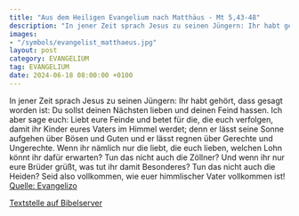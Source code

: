 ```yaml
---
title: "Aus dem Heiligen Evangelium nach Matthäus - Mt 5,43-48"
description: "In jener Zeit sprach Jesus zu seinen Jüngern: Ihr habt gehört, dass gesagt worden ist: Du sollst deinen Nächsten lieben und deinen Feind hassen. Ich aber sage euch: Liebt eure Feinde und betet für die, die euch verfolgen, damit ihr Kinder eures Vaters im Himmel werdet; denn er lä...."
images:
- "/symbols/evangelist_matthaeus.jpg"
layout: post
category: EVANGELIUM
tag: EVANGELIUM
date: 2024-06-18 08:00:00 +0100
---
```

In jener Zeit sprach Jesus zu seinen Jüngern: Ihr habt gehört, dass gesagt worden ist: Du sollst deinen Nächsten lieben und deinen Feind hassen.
Ich aber sage euch: Liebt eure Feinde und betet für die, die euch verfolgen,
damit ihr Kinder eures Vaters im Himmel werdet; denn er lässt seine Sonne aufgehen über Bösen und Guten und er lässt regnen über Gerechte und Ungerechte.<!--more-->
Wenn ihr nämlich nur die liebt, die euch lieben, welchen Lohn könnt ihr dafür erwarten? Tun das nicht auch die Zöllner?
Und wenn ihr nur eure Brüder grüßt, was tut ihr damit Besonderes? Tun das nicht auch die Heiden?
Seid also vollkommen, wie euer himmlischer Vater vollkommen ist!<br>
[Quelle: Evangelizo](https://evangeliumtagfuertag.org/DE/gospel)

[Textstelle auf Bibelserver](https://www.bibleserver.com/EU/Matthäus5,43-48)
